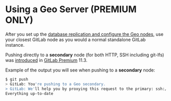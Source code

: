 [//]: # (Please update EE::GitLab::GeoGitAccess::GEO_SERVER_DOCS_URL if this file is moved)

# Using a Geo Server **(PREMIUM ONLY)**

After you set up the [database replication and configure the Geo nodes][req], use your closest GitLab node as you would a normal standalone GitLab instance.

Pushing directly to a **secondary** node (for both HTTP, SSH including git-lfs) was [introduced](https://about.gitlab.com/2018/09/22/gitlab-11-3-released/) in [GitLab Premium](https://about.gitlab.com/pricing/#self-managed) 11.3.

Example of the output you will see when pushing to a **secondary** node:

```bash
$ git push
> GitLab: You're pushing to a Geo secondary.
> GitLab: We'll help you by proxying this request to the primary: ssh://git@primary.geo/user/repo.git
Everything up-to-date
```

[req]: index.md#setup-instructions
